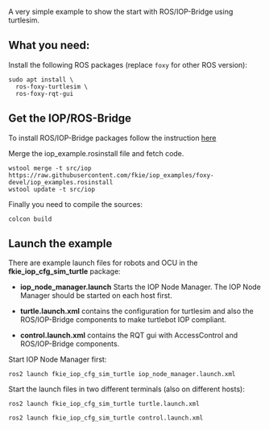 A very simple example to show the start with ROS/IOP-Bridge using turtlesim.

## What you need:

Install the following ROS packages (replace `foxy` for other ROS version):

```
sudo apt install \
  ros-foxy-turtlesim \
  ros-foxy-rqt-gui
```

## Get the IOP/ROS-Bridge

To install ROS/IOP-Bridge packages follow the instruction [here](https://github.com/fkie/iop_core/blob/master/README.md)

Merge the iop_example.rosinstall file and fetch code.
```
wstool merge -t src/iop https://raw.githubusercontent.com/fkie/iop_examples/foxy-devel/iop_examples.rosinstall
wstool update -t src/iop
```

Finally you need to compile the sources:
```
colcon build
```

## Launch the example

There are example launch files for robots and OCU in the **fkie_iop_cfg_sim_turtle** package:

- **iop_node_manager.launch**
Starts the IOP Node Manager. The IOP Node Manager should be started on each host first.

- **turtle.launch.xml**
contains the configuration for turtlesim and also the ROS/IOP-Bridge components to make turtlebot IOP compliant.

- **control.launch.xml**
contains the RQT gui with AccessControl and ROS/IOP-Bridge components.

Start IOP Node Manager first:
```
ros2 launch fkie_iop_cfg_sim_turtle iop_node_manager.launch.xml
```

Start the launch files in two different terminals (also on different hosts):

```
ros2 launch fkie_iop_cfg_sim_turtle turtle.launch.xml

ros2 launch fkie_iop_cfg_sim_turtle control.launch.xml
```
